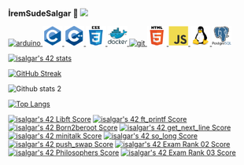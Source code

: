 ### İremSudeSalgar 👋 ![](https://komarev.com/ghpvc/?username=iremsalgar&color=green)

<p align="left"> <a href="https://www.arduino.cc/" target="_blank" rel="noreferrer"> <img src="https://cdn.worldvectorlogo.com/logos/arduino-1.svg" alt="arduino" width="40" height="40"/> </a> <a href="https://www.cprogramming.com/" target="_blank" rel="noreferrer"> <img src="https://raw.githubusercontent.com/devicons/devicon/master/icons/c/c-original.svg" alt="c" width="40" height="40"/> </a> <a href="https://www.w3schools.com/cpp/" target="_blank" rel="noreferrer"> <img src="https://raw.githubusercontent.com/devicons/devicon/master/icons/cplusplus/cplusplus-original.svg" alt="cplusplus" width="40" height="40"/> </a> <a href="https://www.w3schools.com/css/" target="_blank" rel="noreferrer"> <img src="https://raw.githubusercontent.com/devicons/devicon/master/icons/css3/css3-original-wordmark.svg" alt="css3" width="40" height="40"/> </a> <a href="https://www.docker.com/" target="_blank" rel="noreferrer"> <img src="https://raw.githubusercontent.com/devicons/devicon/master/icons/docker/docker-original-wordmark.svg" alt="docker" width="40" height="40"/> </a> <a href="https://git-scm.com/" target="_blank" rel="noreferrer"> <img src="https://www.vectorlogo.zone/logos/git-scm/git-scm-icon.svg" alt="git" width="40" height="40"/> </a> <a href="https://www.w3.org/html/" target="_blank" rel="noreferrer"> <img src="https://raw.githubusercontent.com/devicons/devicon/master/icons/html5/html5-original-wordmark.svg" alt="html5" width="40" height="40"/> </a> <a href="https://developer.mozilla.org/en-US/docs/Web/JavaScript" target="_blank" rel="noreferrer"> <img src="https://raw.githubusercontent.com/devicons/devicon/master/icons/javascript/javascript-original.svg" alt="javascript" width="40" height="40"/> </a> <a href="https://www.linux.org/" target="_blank" rel="noreferrer"> <img src="https://raw.githubusercontent.com/devicons/devicon/master/icons/linux/linux-original.svg" alt="linux" width="40" height="40"/> </a> <a href="https://www.postgresql.org" target="_blank" rel="noreferrer"> <img src="https://raw.githubusercontent.com/devicons/devicon/master/icons/postgresql/postgresql-original-wordmark.svg" alt="postgresql" width="40" height="40"/> </a> </p>

[![isalgar's 42 stats](https://badge42.vercel.app/api/v2/clc0q63z400060fidqtb7rlqe/stats?cursusId=21&coalitionId=227)](https://github.com/JaeSeoKim/badge42)

[![GitHub Streak](https://streak-stats.demolab.com?user=iremsalgar&theme=highcontrast)](https://git.io/streak-stats)

![Github stats 2](https://github-readme-stats.vercel.app/api?username=iremsalgar&show_icons=true&theme=highcontrast)

[![Top Langs](https://github-readme-stats.vercel.app/api/top-langs/?username=iremsalgar&langs_count=8&show_icons=true&theme=highcontrast)](https://github.com/anuraghazra/github-readme-stats)


[![isalgar's 42 Libft Score](https://badge42.vercel.app/api/v2/clc0q63z400060fidqtb7rlqe/project/2449958)](https://github.com/JaeSeoKim/badge42)
[![isalgar's 42 ft_printf Score](https://badge42.vercel.app/api/v2/clc0q63z400060fidqtb7rlqe/project/2503727)](https://github.com/JaeSeoKim/badge42)
[![isalgar's 42 Born2beroot Score](https://badge42.vercel.app/api/v2/clc0q63z400060fidqtb7rlqe/project/2557757)](https://github.com/JaeSeoKim/badge42)
[![isalgar's 42 get_next_line Score](https://badge42.vercel.app/api/v2/clc0q63z400060fidqtb7rlqe/project/2513891)](https://github.com/JaeSeoKim/badge42)
[![isalgar's 42 minitalk Score](https://badge42.vercel.app/api/v2/clc0q63z400060fidqtb7rlqe/project/2612545)](https://github.com/JaeSeoKim/badge42)
[![isalgar's 42 so_long Score](https://badge42.vercel.app/api/v2/clc0q63z400060fidqtb7rlqe/project/2631057)](https://github.com/JaeSeoKim/badge42)
[![isalgar's 42 push_swap Score](https://badge42.vercel.app/api/v2/clc0q63z400060fidqtb7rlqe/project/2642320)](https://github.com/JaeSeoKim/badge42)
[![isalgar's 42 Exam Rank 02 Score](https://badge42.vercel.app/api/v2/clc0q63z400060fidqtb7rlqe/project/2647970)](https://github.com/JaeSeoKim/badge42)
[![isalgar's 42 Philosophers Score](https://badge42.vercel.app/api/v2/clc0q63z400060fidqtb7rlqe/project/2922304)](https://github.com/JaeSeoKim/badge42)
[![isalgar's 42 Exam Rank 03 Score](https://badge42.vercel.app/api/v2/clc0q63z400060fidqtb7rlqe/project/2933315)](https://github.com/JaeSeoKim/badge42)
